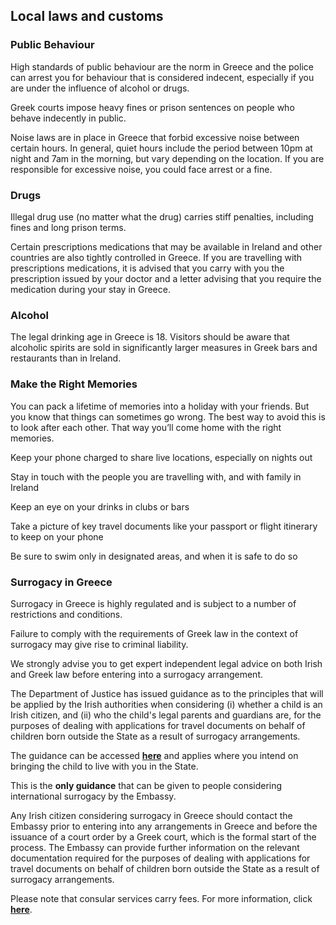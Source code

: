 ## Local laws and customs

### **Public Behaviour**

High standards of public behaviour are the norm in Greece and the police can arrest you for behaviour that is considered indecent, especially if you are under the influence of alcohol or drugs.

Greek courts impose heavy fines or prison sentences on people who behave indecently in public.

Noise laws are in place in Greece that forbid excessive noise between certain hours. In general, quiet hours include the period between 10pm at night and 7am in the morning, but vary depending on the location. If you are responsible for excessive noise, you could face arrest or a fine.

### **Drugs**

Illegal drug use (no matter what the drug) carries stiff penalties, including fines and long prison terms.

Certain prescriptions medications that may be available in Ireland and other countries are also tightly controlled in Greece. If you are travelling with prescriptions medications, it is advised that you carry with you the prescription issued by your doctor and a letter advising that you require the medication during your stay in Greece.

### **Alcohol**

The legal drinking age in Greece is 18. Visitors should be aware that alcoholic spirits are sold in significantly larger measures in Greek bars and restaurants than in Ireland.

### Make the Right Memories

You can pack a lifetime of memories into a holiday with your friends. But you know that things can sometimes go wrong. The best way to avoid this is to look after each other. That way you’ll come home with the right memories.

Keep your phone charged to share live locations, especially on nights out

Stay in touch with the people you are travelling with, and with family in Ireland

Keep an eye on your drinks in clubs or bars

Take a picture of key travel documents like your passport or flight itinerary to keep on your phone

Be sure to swim only in designated areas, and when it is safe to do so

### **Surrogacy in Greece**

Surrogacy in Greece is highly regulated and is subject to a number of restrictions and conditions.

Failure to comply with the requirements of Greek law in the context of surrogacy may give rise to criminal liability.

We strongly advise you to get expert independent legal advice on both Irish and Greek law before entering into a surrogacy arrangement.

The Department of Justice has issued guidance as to the principles that will be applied by the Irish authorities when considering (i) whether a child is an Irish citizen, and (ii) who the child's legal parents and guardians are, for the purposes of dealing with applications for travel documents on behalf of children born outside the State as a result of surrogacy arrangements.

The guidance can be accessed [**here**](https://www.dfa.ie/media/dfa/alldfawebsitemedia/childrens-issues-surrogacy-guidance-document.pdf) and applies where you intend on bringing the child to live with you in the State.

This is the **only guidance** that can be given to people considering international surrogacy by the Embassy.

Any Irish citizen considering surrogacy in Greece should contact the Embassy prior to entering into any arrangements in Greece and before the issuance of a court order by a Greek court, which is the formal start of the process. The Embassy can provide further information on the relevant documentation required for the purposes of dealing with applications for travel documents on behalf of children born outside the State as a result of surrogacy arrangements.

Please note that consular services carry fees. For more information, click [**here**](https://www.ireland.ie/en/greece/athens/services/consular-fees/).
